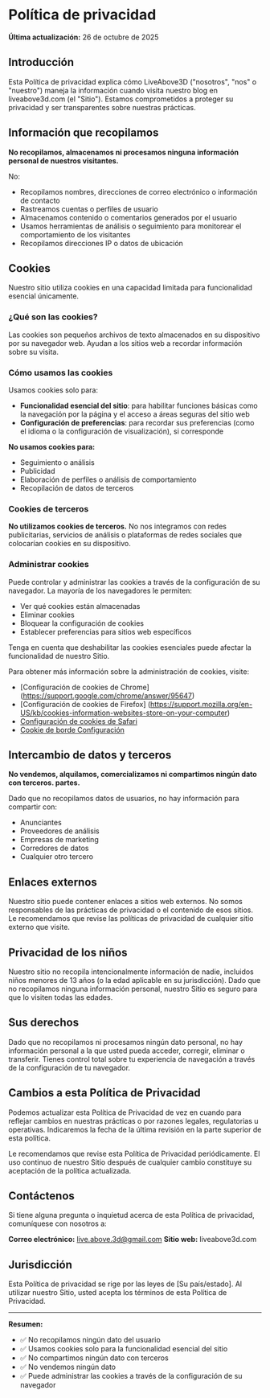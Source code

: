 # Política de privacidad

**Última actualización:** 26 de octubre de 2025

## Introducción

Esta Política de privacidad explica cómo LiveAbove3D ("nosotros", "nos" o "nuestro") maneja la información cuando visita nuestro blog en liveabove3d.com (el "Sitio"). Estamos comprometidos a proteger su privacidad y ser transparentes sobre nuestras prácticas.

## Información que recopilamos

**No recopilamos, almacenamos ni procesamos ninguna información personal de nuestros visitantes.**

No:
- Recopilamos nombres, direcciones de correo electrónico o información de contacto
- Rastreamos cuentas o perfiles de usuario
- Almacenamos contenido o comentarios generados por el usuario
- Usamos herramientas de análisis o seguimiento para monitorear el comportamiento de los visitantes
- Recopilamos direcciones IP o datos de ubicación

## Cookies

Nuestro sitio utiliza  cookies en una capacidad limitada para funcionalidad esencial únicamente.

### ¿Qué son las cookies?

Las cookies son pequeños archivos de texto almacenados en su dispositivo por su navegador web. Ayudan a los sitios web a recordar información sobre su visita.

### Cómo usamos las cookies

Usamos cookies solo para:
- **Funcionalidad esencial del sitio**: para habilitar funciones básicas como la navegación por la página y el acceso a áreas seguras del sitio web
- **Configuración de preferencias**: para recordar sus preferencias (como el idioma o la configuración de visualización), si corresponde

**No usamos cookies para:**
- Seguimiento o análisis
- Publicidad
-  Elaboración de perfiles o análisis de comportamiento
- Recopilación de datos de terceros

### Cookies de terceros

**No utilizamos cookies de terceros.** No nos integramos con redes publicitarias, servicios de análisis o plataformas de redes sociales que colocarían cookies en su dispositivo.

### Administrar cookies

Puede controlar y administrar las cookies a través de la configuración de su navegador. La mayoría de los navegadores le permiten:
- Ver qué cookies están almacenadas
- Eliminar cookies
- Bloquear la configuración de cookies
- Establecer preferencias para sitios web específicos

Tenga en cuenta que deshabilitar las cookies esenciales puede afectar la funcionalidad de nuestro Sitio.

Para obtener más información sobre la administración de cookies, visite:
- [Configuración de cookies de Chrome] (https://support.google.com/chrome/answer/95647)
- [Configuración de cookies de Firefox] (https://support.mozilla.org/en-US/kb/cookies-information-websites-store-on-your-computer)
- [Configuración de cookies de Safari](https://support.apple.com/guide/safari/manage-cookies-sfri11471/mac)
- [Cookie de borde  Configuración](https://support.microsoft.com/en-us/microsoft-edge/delete-cookies-in-microsoft-edge-63947406-40ac-c3b8-57b9-2a946a29ae09)

## Intercambio de datos y terceros

**No vendemos, alquilamos, comercializamos ni compartimos ningún dato con terceros.  partes.**

Dado que no recopilamos datos de usuarios, no hay información para compartir con:
- Anunciantes
- Proveedores de análisis
- Empresas de marketing
- Corredores de datos
- Cualquier otro tercero

## Enlaces externos

Nuestro sitio puede contener enlaces a sitios web externos. No somos responsables de las prácticas de privacidad o el contenido de esos sitios. Le recomendamos que revise las políticas de privacidad de cualquier sitio externo que visite.

## Privacidad de los niños

Nuestro sitio no recopila intencionalmente información de nadie, incluidos niños menores de 13 años (o la edad aplicable en su jurisdicción). Dado que no recopilamos ninguna información personal, nuestro Sitio es seguro para que lo visiten todas las edades.

## Sus derechos

Dado que no recopilamos ni procesamos ningún dato personal, no hay información personal a la que usted pueda acceder, corregir, eliminar o transferir. Tienes control total sobre tu experiencia de navegación a través de la configuración de tu navegador.

## Cambios a esta Política de Privacidad

Podemos actualizar esta Política de Privacidad de vez en cuando para reflejar cambios en nuestras prácticas o por razones legales, regulatorias u operativas. Indicaremos la fecha de la última revisión en la parte superior de esta política.

Le recomendamos que revise esta Política de Privacidad periódicamente. El uso continuo de nuestro Sitio después de cualquier cambio constituye su aceptación de la política actualizada.

## Contáctenos

Si tiene alguna pregunta o inquietud acerca de esta Política de privacidad, comuníquese con nosotros a:

**Correo electrónico:** live.above.3d@gmail.com
**Sitio web:** liveabove3d.com

## Jurisdicción

Esta Política de privacidad se rige por las leyes de [Su país/estado]. Al utilizar nuestro Sitio, usted acepta los términos de esta Política de Privacidad.

---

**Resumen:**
- ✅ No recopilamos ningún dato del usuario
- ✅ Usamos cookies solo para la funcionalidad esencial del sitio
- ✅ No compartimos ningún dato con terceros
- ✅ No vendemos ningún dato
- ✅ Puede administrar las cookies a través de la configuración de su navegador